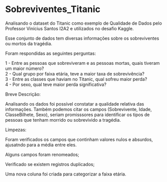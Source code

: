 # Sobreviventes_Titanic

Analisando o dataset do Titanic como exemplo de Qualidade de Dados pelo Professor Vinícius Santos I2A2 e utilizados no desafio Kaggle.

Esse conjunto de dados tem diversas informações sobre os sobreviventes ou mortos da tragédia.<br />

Foram respondidas as seguintes perguntas:<br />

1 - Entre as pessoas que sobreviveram e as pessoas mortas, quais tiveram um maior número?<br />
2 - Qual grupo por faixa etária, teve a maior taxa de sobrevivência?<br />
3 - Entre as classes que haviam no Titanic, qual sofreu maior perda?<br />
4 - Por sexo, qual teve maior perda significativa?<br />

Breve Descrição:<br />

Analisando os dados foi possível constatar a qualidade relativa das informações. Também podemos citar os campos (Sobrevivente, Idade, ClasseBilhete, Sexo), seriam promisssores para identificar os tipos de pessoas que tenham morrido ou sobrevivido a tragédia.<br />

Limpezas:<br />

  Foram verificados os campos que continham valores nulos e absurdos, ajusatndo para a média entre eles.<br />

  Alguns campos foram renomeados;<br />

  Verificado se existem registros duplicados;<br />

  Uma nova coluna foi criada para categorizar a faixa etária.<br />
